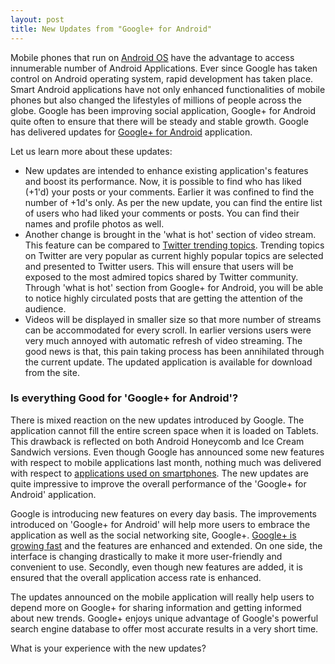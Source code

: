 ```yaml
---
layout: post
title: New Updates from "Google+ for Android"
---
```


Mobile phones that run on <a href="http://developer.android.com/guide/basics/what-is-android.html">Android OS</a> have the advantage to access innumerable number of Android Applications. Ever since Google has taken control on Android operating system, rapid development has taken place. Smart Android applications have not only enhanced functionalities of mobile phones but also changed the lifestyles of millions of people across the globe. Google has been improving social application, Google+ for Android quite often to ensure that there will be steady and stable growth. Google has delivered updates for <a href="https://market.android.com/details?id=com.google.android.apps.plus">Google+ for Android</a> application. 

Let us learn more about these updates:

- New updates are intended to enhance existing application's features and boost its performance. Now, it is possible to find who has liked (+1'd) your posts or your comments. Earlier it was confined to find the number of +1d's only. As per the new update, you can find the entire list of users who had liked your comments or posts. You can find their names and profile photos as well.
- Another change is brought in the 'what is hot' section of video stream. This feature can be compared to <a href="http://support.twitter.com/articles/101125">Twitter trending topics</a>. Trending topics on Twitter are very popular as current highly popular topics are selected and presented to Twitter users. This will ensure that users will be exposed to the most admired topics shared by Twitter community. Through 'what is hot' section from Google+ for Android, you will be able to notice highly circulated posts that are getting the attention of the audience.
- Videos will be displayed in smaller size so that more number of streams can be accommodated for every scroll. In earlier versions users were very much annoyed with automatic refresh of video streaming. The good news is that, this pain taking process has been annihilated through the current update. The updated application is available for download from the site.
<h3>Is everything Good for 'Google+ for Android'?</h3>

There is mixed reaction on the new updates introduced by Google. The application cannot fill the entire screen space when it is loaded on Tablets. This drawback is reflected on both Android Honeycomb and Ice Cream Sandwich versions. Even though Google has announced some new features with respect to mobile applications last month, nothing much was delivered with respect to <a href="http://arstechnica.com/gadgets/news/2011/07/hands-on-google-mobile-client-for-android-and-huddle-group-messaging.ars">applications used on smartphones</a>. The new updates are quite impressive to improve the overall performance of the 'Google+ for Android' application. 

Google is introducing new features on every day basis. The improvements introduced on 'Google+ for Android' will help more users to embrace the application as well as the social networking site, Google+. <a href="http://www.washingtonpost.com/blogs/faster-forward/post/google-plus-could-be-the-fastest-growing-site-in-history/2011/08/03/gIQA9x2vrI_blog.html">Google+ is growing fast</a> and the features are enhanced and extended. On one side, the interface is changing drastically to make it more user-friendly and convenient to use. Secondly, even though new features are added, it is ensured that the overall application access rate is enhanced. 

The updates announced on the mobile application will really help users to depend more on Google+ for sharing information and getting informed about new trends. Google+ enjoys unique advantage of Google's powerful search engine database to offer most accurate results in a very short time. 

What is your experience with the new updates?